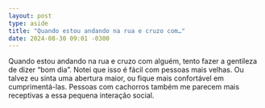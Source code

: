 ```yaml
---
layout: post
type: aside
title: "Quando estou andando na rua e cruzo com…"
date: 2024-08-30 09:01 -0300
---
```

Quando estou andando na rua e cruzo com alguém, tento fazer a gentileza de dizer “bom dia”. Notei que isso é fácil com pessoas mais velhas. Ou talvez eu sinta uma abertura maior, ou fique mais confortável em cumprimentá-las. Pessoas com cachorros também me parecem mais receptivas a essa pequena interação social.